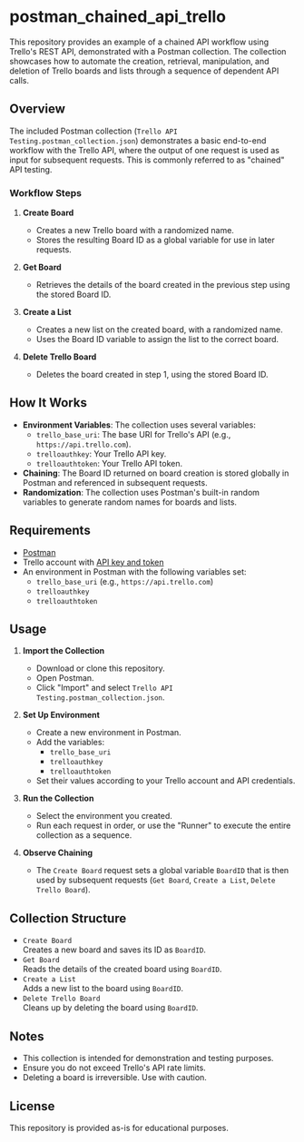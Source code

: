 # postman_chained_api_trello

This repository provides an example of a chained API workflow using Trello's REST API, demonstrated with a Postman collection. The collection showcases how to automate the creation, retrieval, manipulation, and deletion of Trello boards and lists through a sequence of dependent API calls.

## Overview

The included Postman collection (`Trello API Testing.postman_collection.json`) demonstrates a basic end-to-end workflow with the Trello API, where the output of one request is used as input for subsequent requests. This is commonly referred to as "chained" API testing.

### Workflow Steps

1. **Create Board**
    - Creates a new Trello board with a randomized name.
    - Stores the resulting Board ID as a global variable for use in later requests.

2. **Get Board**
    - Retrieves the details of the board created in the previous step using the stored Board ID.

3. **Create a List**
    - Creates a new list on the created board, with a randomized name.
    - Uses the Board ID variable to assign the list to the correct board.

4. **Delete Trello Board**
    - Deletes the board created in step 1, using the stored Board ID.

## How It Works

- **Environment Variables**: The collection uses several variables:
  - `trello_base_uri`: The base URI for Trello's API (e.g., `https://api.trello.com`).
  - `trelloauthkey`: Your Trello API key.
  - `trelloauthtoken`: Your Trello API token.
- **Chaining**: The Board ID returned on board creation is stored globally in Postman and referenced in subsequent requests.
- **Randomization**: The collection uses Postman's built-in random variables to generate random names for boards and lists.

## Requirements

- [Postman](https://www.postman.com/downloads/)
- Trello account with [API key and token](https://trello.com/app-key)
- An environment in Postman with the following variables set:
    - `trello_base_uri` (e.g., `https://api.trello.com`)
    - `trelloauthkey`
    - `trelloauthtoken`

## Usage

1. **Import the Collection**
    - Download or clone this repository.
    - Open Postman.
    - Click "Import" and select `Trello API Testing.postman_collection.json`.

2. **Set Up Environment**
    - Create a new environment in Postman.
    - Add the variables:
      - `trello_base_uri`
      - `trelloauthkey`
      - `trelloauthtoken`
    - Set their values according to your Trello account and API credentials.

3. **Run the Collection**
    - Select the environment you created.
    - Run each request in order, or use the "Runner" to execute the entire collection as a sequence.

4. **Observe Chaining**
    - The `Create Board` request sets a global variable `BoardID` that is then used by subsequent requests (`Get Board`, `Create a List`, `Delete Trello Board`).

## Collection Structure

- `Create Board`  
  Creates a new board and saves its ID as `BoardID`.
- `Get Board`  
  Reads the details of the created board using `BoardID`.
- `Create a List`  
  Adds a new list to the board using `BoardID`.
- `Delete Trello Board`  
  Cleans up by deleting the board using `BoardID`.

## Notes

- This collection is intended for demonstration and testing purposes.
- Ensure you do not exceed Trello's API rate limits.
- Deleting a board is irreversible. Use with caution.

## License

This repository is provided as-is for educational purposes.

